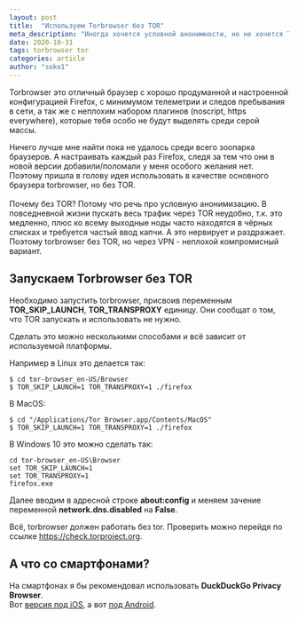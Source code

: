 ```yaml
---
layout: post
title:  "Используем Torbrowser без TOR"
meta_description: "Иногда хочется условной анонимности, но не хочется TOR и нет желания настраивать браузер"
date: 2020-10-31
tags: torbrowser tor
categories: article
author: "soko1"
---
```


Torbrowser это отличный браузер с хорошо продуманной и настроенной конфигурацией Firefox, с минимумом телеметрии и следов пребывания в сети, а так же с неплохим набором плагинов (noscript, https everywhere), которые тебя особо не будут выделять среди серой массы.

Ничего лучше мне найти пока не удалось среди всего зоопарка браузеров. А настраивать каждый раз Firefox, следя за тем что они в новой версии добавили/поломали у меня особого желания нет. Поэтому пришла в голову идея использовать в качестве основного браузера torbrowser, но без TOR. <br><br>
Почему без TOR? Потому что речь про условную анонимизацию. В повседневной жизни пускать весь трафик через TOR неудобно, т.к. это медленно, плюс ко всему выходные ноды часто находятся в чёрных списках и требуется частый ввод капчи. А это нервирует и раздражает. Поэтому torbrowser без TOR, но через VPN - неплохой компромисный вариант.

## Запускаем Torbrowser без TOR


Необходимо запустить torbrowser, присвоив переменным **TOR_SKIP_LAUNCH**, **TOR_TRANSPROXY** единицу. Они сообщат о том, что TOR запускать и использовать не нужно.

Сделать это можно несколькими способами и всё зависит от используемой платформы.

Например в Linux это делается так:

```
$ cd tor-browser_en-US/Browser
$ TOR_SKIP_LAUNCH=1 TOR_TRANSPROXY=1 ./firefox
```

В MacOS:

```
$ cd "/Applications/Tor Browser.app/Contents/MacOS"
$ TOR_SKIP_LAUNCH=1 TOR_TRANSPROXY=1 ./firefox
```

В Windows 10 это можно сделать так:

```
cd tor-browser_en-US\Browser
set TOR_SKIP_LAUNCH=1
set TOR_TRANSPROXY=1
firefox.exe
```

Далее вводим в адресной строке **about:config** и меняем зачение переменной **network.dns.disabled** на  **False**.

Всё, torbrowser должен работать без tor. Проверить можно перейдя по ссылке <a href="https://check.torproject.org/" target="_blank">https://check.torproject.org</a>.

## А что со смартфонами?

На смартфонах я бы рекомендовал использовать **DuckDuckGo Privacy Browser**. <br>
Вот <a href="https://apps.apple.com/us/app/duckduckgo-privacy-browser/id663592361" target="_blank">версия под iOS</a>, а вот <a href="https://play.google.com/store/apps/details?id=com.duckduckgo.mobile.android&hl=en_US&gl=US" target="_blank">под Android</a>.